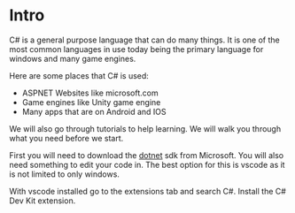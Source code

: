# Intro

C# is a general purpose language that can do many things.
It is one of the most common languages in use today being
the primary language for windows and many game engines.

Here are some places that C# is used: 
 - ASPNET Websites like microsoft.com
 - Game engines like Unity game engine
 - Many apps that are on Android and IOS


We will also go through tutorials to help learning. We will walk you through what 
you need before we start.

First you will need to download the [dotnet](https://dotnet.microsoft.com/en-us/download/dotnet/7.0) sdk from Microsoft.
You will also need something to edit your code in. The best option for this is vscode as it is not
limited to only windows.

With vscode installed go to the extensions tab and search C#. Install the C# Dev Kit extension.
